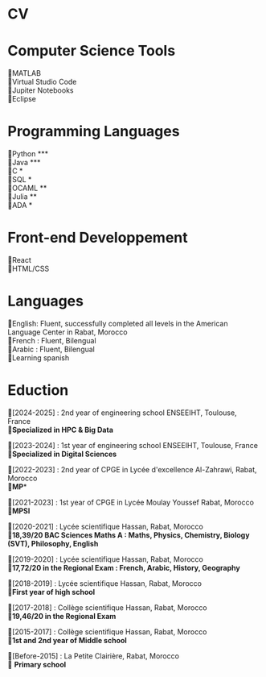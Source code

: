 # CV

# Computer Science Tools   
 🔸MATLAB    
 🔸Virtual Studio Code    
 🔸Jupiter Notebooks    
 🔸Eclipse     
# Programming Languages  
 🔸Python ***     
 🔸Java ***    
 🔸C *     
 🔸SQL *  
 🔸OCAML **     
 🔸Julia **    
 🔸ADA *    
 # Front-end Developpement   
 🔸React    
 🔸HTML/CSS    
# Languages  
 🔸English: Fluent, successfully completed all levels in the American Language Center in Rabat, Morocco  
 🔸French : Fluent, Bilengual  
 🔸Arabic : Fluent, Bilengual  
 🔸Learning spanish 
# Eduction   
 🔹[2024-2025] : 2nd year of engineering school ENSEEIHT, Toulouse, France         
               🔸**Specialized in HPC & Big Data**  
               
 🔹[2023-2024] : 1st year of engineering school ENSEEIHT, Toulouse, France   
               🔸**Specialized in Digital Sciences** 
              
 🔹[2022-2023] : 2nd year of CPGE in Lycée d'excellence Al-Zahrawi, Rabat, Morocco  
               🔸**MP***  
              
 🔹[2021-2023] : 1st year of CPGE in Lycée Moulay Youssef Rabat, Morocco   
               🔸**MPSI**   
              
 🔹[2020-2021] : Lycée scientifique Hassan, Rabat, Morocco   
               🔸**18,39/20 BAC Sciences Maths A : Maths, Physics, Chemistry, Biology (SVT), Philosophy, English**   
              
 🔹[2019-2020] : Lycée scientifique Hassan, Rabat, Morocco     
               🔸**17,72/20 in the Regional Exam : French, Arabic, History, Geography**     
              
 🔹[2018-2019] : Lycée scientifique Hassan, Rabat, Morocco   
               🔸**First year of high school**  
              
 🔹[2017-2018] : Collège scientifique Hassan, Rabat, Morocco   
               🔸**19,46/20 in the Regional Exam**    
              
 🔹[2015-2017] : Collège scientifique Hassan, Rabat, Morocco   
               🔸**1st and 2nd year of Middle school**    
              
 🔹[Before-2015] : La Petite Clairière, Rabat, Morocco    
               🔸 **Primary school**  
 

